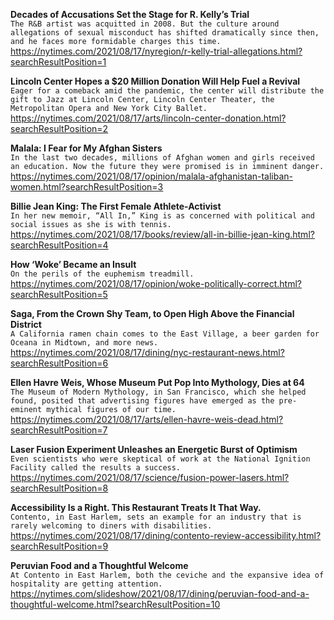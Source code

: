 **Decades of Accusations Set the Stage for R. Kelly’s Trial**\
`The R&B artist was acquitted in 2008. But the culture around allegations of sexual misconduct has shifted dramatically since then, and he faces more formidable charges this time.`\
https://nytimes.com/2021/08/17/nyregion/r-kelly-trial-allegations.html?searchResultPosition=1

**Lincoln Center Hopes a $20 Million Donation Will Help Fuel a Revival**\
`Eager for a comeback amid the pandemic, the center will distribute the gift to Jazz at Lincoln Center, Lincoln Center Theater, the Metropolitan Opera and New York City Ballet.`\
https://nytimes.com/2021/08/17/arts/lincoln-center-donation.html?searchResultPosition=2

**Malala: I Fear for My Afghan Sisters**\
`In the last two decades, millions of Afghan women and girls received an education. Now the future they were promised is in imminent danger.`\
https://nytimes.com/2021/08/17/opinion/malala-afghanistan-taliban-women.html?searchResultPosition=3

**Billie Jean King: The First Female Athlete-Activist**\
`In her new memoir, “All In,” King is as concerned with political and social issues as she is with tennis.`\
https://nytimes.com/2021/08/17/books/review/all-in-billie-jean-king.html?searchResultPosition=4

**How ‘Woke’ Became an Insult**\
`On the perils of the euphemism treadmill.`\
https://nytimes.com/2021/08/17/opinion/woke-politically-correct.html?searchResultPosition=5

**Saga, From the Crown Shy Team, to Open High Above the Financial District**\
`A California ramen chain comes to the East Village, a beer garden for Oceana in Midtown, and more news.`\
https://nytimes.com/2021/08/17/dining/nyc-restaurant-news.html?searchResultPosition=6

**Ellen Havre Weis, Whose Museum Put Pop Into Mythology, Dies at 64**\
`The Museum of Modern Mythology, in San Francisco, which she helped found, posited that advertising figures have emerged as the pre-eminent mythical figures of our time.`\
https://nytimes.com/2021/08/17/arts/ellen-havre-weis-dead.html?searchResultPosition=7

**Laser Fusion Experiment Unleashes an Energetic Burst of Optimism**\
`Even scientists who were skeptical of work at the National Ignition Facility called the results a success.`\
https://nytimes.com/2021/08/17/science/fusion-power-lasers.html?searchResultPosition=8

**Accessibility Is a Right. This Restaurant Treats It That Way.**\
`Contento, in East Harlem, sets an example for an industry that is rarely welcoming to diners with disabilities.`\
https://nytimes.com/2021/08/17/dining/contento-review-accessibility.html?searchResultPosition=9

**Peruvian Food and a Thoughtful Welcome**\
`At Contento in East Harlem, both the ceviche and the expansive idea of hospitality are getting attention.`\
https://nytimes.com/slideshow/2021/08/17/dining/peruvian-food-and-a-thoughtful-welcome.html?searchResultPosition=10

